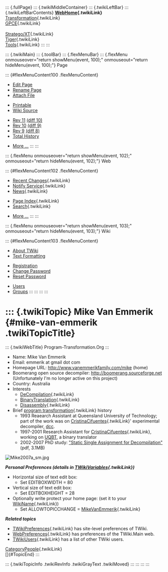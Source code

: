 ::: {.fullPage}
::: {.twikiMiddleContainer}
::: {.twikiLeftBar}
::: {.twikiLeftBarContents}
**[WebHome](WebHome){.twikiLink}**\
[Transformation](../Transform/WebHome){.twikiLink}\
[GPCE](../Gpce/WebHome){.twikiLink}\
\
[Stratego/XT](../Stratego/WebHome){.twikiLink}\
[Tiger](../Tiger/WebHome){.twikiLink}\
[Tools](../Tools/WebHome){.twikiLink}
:::
:::

::: {.twikiMain}
::: {.toolBar}
::: {.flexMenuBar}
::: {.flexMenu onmouseover="return showMenu(event, 100);" onmouseout="return hideMenu(event, 100);"}
Page

::: {#flexMenuContent100 .flexMenuContent}
-   [Edit
    Page](http://www.program-transformation.org/edit/Main/MikeVanEmmerik?t=1536825889)
-   [Rename
    Page](http://www.program-transformation.org/rename/Main/MikeVanEmmerik)
-   [Attach
    File](http://www.program-transformation.org/attach/Main/MikeVanEmmerik)

<!-- -->

-   [Printable](http://www.program-transformation.org/view/Main/MikeVanEmmerik?skin=print.pattern)
-   [Wiki
    Source](http://www.program-transformation.org/view/Main/MikeVanEmmerik?skin=text&raw=on&contenttype=text/plain)

<!-- -->

-   [Rev
    11](http://www.program-transformation.org/view/Main/MikeVanEmmerik?rev=1.11)
    [(diff 10)](http://www.program-transformation.org/rdiff/Main/MikeVanEmmerik?rev1=1.11&rev2=1.10)
-   [Rev
    10](http://www.program-transformation.org/view/Main/MikeVanEmmerik?rev=1.10)
    [(diff 9)](http://www.program-transformation.org/rdiff/Main/MikeVanEmmerik?rev1=1.10&rev2=1.9)
-   [Rev
    9](http://www.program-transformation.org/view/Main/MikeVanEmmerik?rev=1.9)
    [(diff 8)](http://www.program-transformation.org/rdiff/Main/MikeVanEmmerik?rev1=1.9&rev2=1.8)
-   [Total
    History](http://www.program-transformation.org/rdiff/Main/MikeVanEmmerik)

<!-- -->

-   [More
    \...](http://www.program-transformation.org/oops/Main/MikeVanEmmerik?template=oopsmore&param1=1.11&param2=1.11)
:::
:::

::: {.flexMenu onmouseover="return showMenu(event, 102);" onmouseout="return hideMenu(event, 102);"}
Web

::: {#flexMenuContent102 .flexMenuContent}
-   [Recent Changes](WebChanges){.twikiLink}
-   [Notify Service](WebNotify){.twikiLink}
-   [News](WebNews){.twikiLink}

<!-- -->

-   [Page Index](WebIndex){.twikiLink}
-   [Search](WebSearch){.twikiLink}

<!-- -->

-   [More
    \...](http://www.program-transformation.org/oops/Main/MikeVanEmmerik?template=oopsmore&param1=1.11&param2=1.11)
:::
:::

::: {.flexMenu onmouseover="return showMenu(event, 103);" onmouseout="return hideMenu(event, 103);"}
Wiki

::: {#flexMenuContent103 .flexMenuContent}
-   [About
    TWiki](http://www.program-transformation.org/view/TWiki/WebHome)
-   [Text
    Formatting](http://www.program-transformation.org/view/TWiki/TextFormattingRules)

<!-- -->

-   [Registration](http://www.program-transformation.org/view/TWiki/TWikiRegistration)
-   [Change
    Password](http://www.program-transformation.org/view/TWiki/ChangePassword)
-   [Reset
    Password](http://www.program-transformation.org/view/TWiki/ResetPassword)

<!-- -->

-   [Users](http://www.program-transformation.org/view/Main/TWikiUsers)
-   [Groups](http://www.program-transformation.org/view/Main/TWikiGroups)
:::
:::
:::
:::

::: {.twikiTopic}
Mike Van Emmerik {#mike-van-emmerik .twikiTopicTitle}
================

::: {.twikiWebTitle}
Program-Transformation.Org
:::

-   Name: Mike Van Emmerik
-   Email: emmerik at gmail dot com
-   Homepage URL: <http://www.vanemmerikfamily.com/mike> (home)
-   Boomerang open source decompiler: <http://boomerang.sourceforge.net>
    (Unfortunately I\'m no longer active on this project)
-   Country: Australia
-   Interests
    -   [DeCompilation](../Transform/DeCompilation){.twikiLink}
    -   [BinaryTranslation](../Transform/BinaryTranslation){.twikiLink}
    -   [Disassembly](../Transform/DecompilationDisassembly){.twikiLink}
-   Brief [program
    transformation](../Transform/ProgramTransformation){.twikiLink}
    history
    -   1993 Reaearch Assistant at Queensland University of Technology;
        part of the work was on
        [CristinaCifuentes](../Transform/CristinaCifuentes){.twikiLink}\'
        experimental decompiler,
        [dcc](http://www.itee.uq.edu.au/~cristina/dcc.html).
    -   1997-2001 Research Assistant for
        [CristinaCifuentes](../Transform/CristinaCifuentes){.twikiLink},
        working on
        [UQBT](http://www.itee.uq.edu.au/~cristina/uqbt.html), a binary
        translator
    -   2002-2007 PhD study: [\"Static Single Assignment for
        Decompilation\"](http://www.vanemmerikfamily.com/mike/master.pdf)
        (pdf, 3.1MB)

![Mike2007a\_sm.jpg](http://www.vanemmerikfamily.com/mike/Mike2007a_sm.jpg)

***Personal Preferences (details in
[TWikiVariables](../TWiki/TWikiVariables){.twikiLink})***

-   Horizontal size of text edit box:
    -   Set EDITBOXWIDTH = 80
-   Vertical size of text edit box:
    -   Set EDITBOXHEIGHT = 28
-   Optionally write protect your home page: (set it to your
    [WikiName](../TWiki/WikiName){.twikiLink})
    -   Set ALLOWTOPICCHANGE =
        [MikeVanEmmerik](MikeVanEmmerik){.twikiLink}

***Related topics***

-   [TWikiPreferences](../TWiki/TWikiPreferences){.twikiLink} has
    site-level preferences of TWiki.
-   [WebPreferences](WebPreferences){.twikiLink} has preferences of the
    TWiki.Main web.
-   [TWikiUsers](TWikiUsers){.twikiLink} has a list of other TWiki
    users.

[CategoryPeople](../Transform/CategoryPeople){.twikiLink}\
[]{#TopicEnd}
:::

::: {.twikiTopicInfo .twikiRevInfo .twikiGrayText .twikiMoved}
:::
:::
:::
:::
